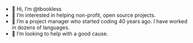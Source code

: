 - 👋 Hi, I’m @tbookless
- 👀 I’m interested in helping non-profit, open source projects.
- 🌱 I’m a project manager who started coding 40 years ago. I have worked in dozens of languages.
- 💞️ I’m looking to help with a good cause.

<!---
tbookless/tbookless is a ✨ special ✨ repository because its `README.md` (this file) appears on your GitHub profile.
You can click the Preview link to take a look at your changes.
--->
